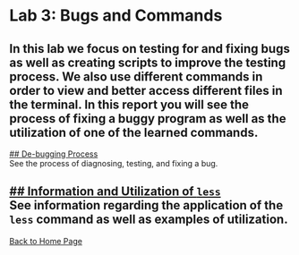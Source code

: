 # Lab 3: Bugs and Commands 
In this lab we focus on testing for and fixing bugs as well as creating scripts to improve the testing process. We also use different commands in order to view and 
better access different files in the terminal. In this report you will see the process of fixing a buggy program as well as the utilization of one of the learned commands.
---
[## De-bugging Process]() \
See the process of diagnosing, testing, and fixing a bug.

[## Information and Utilization of `less`]() \
See information regarding the application of the `less` command as well as examples of utilization.
---
[Back to Home Page]()
